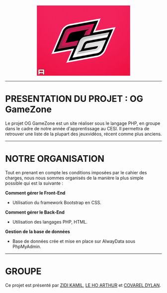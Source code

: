 <p align="center">
  <img src="Images\logoOG.png" width=300/>
</p>

------------------------------------------------------------------------------------------------------------

# PRESENTATION DU PROJET : OG GameZone 
Le projet OG GameZone est un site réaliser sous le langage PHP, en groupe dans le cadre de notre année d'apprentissage au CESI.
Il permettra de retrouver une liste de la plupart des jeuxvidéos, récent comme plus anciens.

------------------------------------------------------------------------------------------------------------

# NOTRE ORGANISATION
Tout en prenant en compte les conditions imposées par le cahier des charges, nous nous sommes organisés de la manière la plus simple possible qui est la suivante : 

__Comment gérer le Front-End__
+ Utilisation du framework Bootstrap en CSS.

__Comment gérer le Back-End__
+ Utilisation des langages PHP, HTML. 
  
__Gestion de la base de données__
+ Base de données crée et mise en place sur AlwayData sous PhpMyAdmin.

------------------------------------------------------------------------------------------------------------

# GROUPE
Ce projet est présenté par [ZIDI KAMIL](https://github.com/Ka-2000), [LE HO ARTHUR](https://github.com/ArthurLEHO) et [COVAREL DYLAN](https://github.com/DylanCOVAREL).
